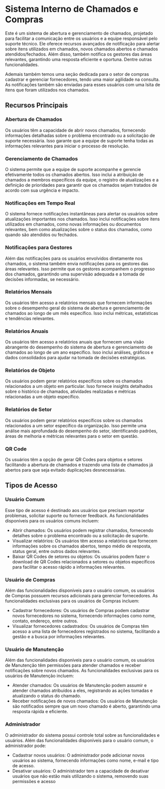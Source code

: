 <h1>Sistema Interno de Chamados e Compras</h1>

Este é um sistema de abertura e gerenciamento de chamados, projetado para facilitar a comunicação entre os usuários e a equipe responsável pelo suporte técnico. Ele oferece recursos avançados de notificação para alertar sobre itens utilizados em chamados, novos chamados abertos e chamados atendidos/fechados. Além disso, também notifica os gestores das áreas relevantes, garantindo uma resposta eficiente e oportuna. Dentre outras funcionalidades.

Ademais também temos uma seção dedicada para o setor de compras cadastrar e gerenciar fornecedores, tendo uma maior agilidade na consulta. As notificações também são enviadas para esses usuários com uma lsita de itens que foram utilizados nos chamados.

  <h2>Recursos Principais</h2>

  <h3>Abertura de Chamados</h3>
  <p>Os usuários têm a capacidade de abrir novos chamados, fornecendo informações detalhadas sobre o problema encontrado ou a solicitação de suporte necessária. Isso garante que a equipe de suporte tenha todas as informações relevantes para iniciar o processo de resolução.</p>

  <h3>Gerenciamento de Chamados</h3>
  <p>O sistema permite que a equipe de suporte acompanhe e gerencie efetivamente todos os chamados abertos. Isso inclui a atribuição de chamados a membros específicos da equipe, o registro de atualizações e a definição de prioridades para garantir que os chamados sejam tratados de acordo com sua urgência e impacto.</p>

  <h3>Notificações em Tempo Real</h3>
  <p>O sistema fornece notificações instantâneas para alertar os usuários sobre atualizações importantes nos chamados. Isso inclui notificações sobre itens utilizados em chamados, como novas informações ou documentos relevantes, bem como atualizações sobre o status dos chamados, como quando são atendidos ou fechados.</p>

  <h3>Notificações para Gestores</h3>
  <p>Além das notificações para os usuários envolvidos diretamente nos chamados, o sistema também envia notificações para os gestores das áreas relevantes. Isso permite que os gestores acompanhem o progresso dos chamados, garantindo uma supervisão adequada e a tomada de decisões informadas, se necessário.</p>

  <h3>Relatórios Mensais</h3>
  <p>Os usuários têm acesso a relatórios mensais que fornecem informações sobre o desempenho geral do sistema de abertura e gerenciamento de chamados ao longo de um mês específico. Isso inclui métricas, estatísticas e tendências relevantes.</p>

  <h3>Relatórios Anuais</h3>
  <p>Os usuários têm acesso a relatórios anuais que fornecem uma visão abrangente do desempenho do sistema de abertura e gerenciamento de chamados ao longo de um ano específico. Isso inclui análises, gráficos e dados consolidados para ajudar na tomada de decisões estratégicas.</p>

  <h3>Relatórios de Objeto</h3>
  <p>Os usuários podem gerar relatórios específicos sobre os chamados relacionados a um objeto em particular. Isso fornece insights detalhados sobre o histórico de chamados, atividades realizadas e métricas relacionadas a um objeto específico.</p>

  <h3>Relatórios de Setor</h3>
    <p>Os usuários podem gerar relatórios específicos sobre os chamados relacionados a um setor específico da organização. Isso permite uma análise mais aprofundada do
desempenho do setor, identificando padrões, áreas de melhoria e métricas relevantes para o setor em questão.</p>

  <h3>QR Code </h3>
  <p>Os usuários têm a opção de gerar QR Codes para objetos e setores facilitando a abertura de chamados e trazendo uma lista de chamados já abertos para que seja evitado duplicações desnecessárias. </p>

  

  <h2>Tipos de Acesso</h2>

  <h3>Usuário Comum</h3>
  <p>Esse tipo de acesso é destinado aos usuários que precisam reportar problemas, solicitar suporte ou fornecer feedback. As funcionalidades disponíveis para os usuários comuns incluem:</p>
  <ul>
    <li>Abrir chamados: Os usuários podem registrar chamados, fornecendo detalhes sobre o problema encontrado ou a solicitação de suporte.</li>
    <li>Visualizar relatórios: Os usuários têm acesso a relatórios que fornecem informações sobre os chamados abertos, tempo médio de resposta, status geral, entre outros dados relevantes.</li>
    <li>Baixar QR Codes de setores ou objetos: Os usuários podem fazer o download de QR Codes relacionados a setores ou objetos específicos para facilitar o acesso rápido a informações relevantes.</li>
  </ul>

  <h3>Usuário de Compras</h3>
  <p>Além das funcionalidades disponíveis para o usuário comum, os usuários de Compras possuem recursos adicionais para gerenciar fornecedores. As funcionalidades exclusivas para os usuários de Compras incluem:</p>
  <ul>
    <li>Cadastrar fornecedores: Os usuários de Compras podem cadastrar novos fornecedores no sistema, fornecendo informações como nome, contato, endereço, entre outros.</li>
    <li>Visualizar fornecedores cadastrados: Os usuários de Compras têm acesso a uma lista de fornecedores registrados no sistema, facilitando a gestão e a busca por informações relevantes.</li>
  </ul>

  <h3>Usuário de Manutenção</h3>
  <p>Além das funcionalidades disponíveis para o usuário comum, os usuários de Manutenção têm permissões para atender chamados e receber notificações sobre novos chamados. As funcionalidades exclusivas para os usuários de Manutenção incluem:</p>
  <ul>
    <li>Atender chamados: Os usuários de Manutenção podem assumir e atender chamados atribuídos a eles, registrando as ações tomadas e atualizando o status do chamado.</li>
    <li>Receber notificações de novos chamados: Os usuários de Manutenção são notificados sempre que um novo chamado é aberto, garantindo uma resposta rápida e eficiente.</li>
  </ul>

  <h3>Administrador</h3>
  <p>O administrador do sistema possui controle total sobre as funcionalidades e usuários. Além das funcionalidades disponíveis para o usuário comum, o administrador pode:</p>
  <ul>
    <li>Cadastrar novos usuários: O administrador pode adicionar novos usuários ao sistema, fornecendo informações como nome, e-mail e tipo de acesso.</li>
    <li>Desativar usuários: O administrador tem a capacidade de desativar usuários que não estão mais utilizando o sistema, removendo suas permissões e acesso

